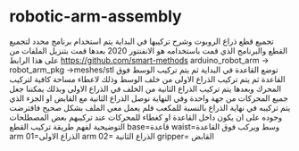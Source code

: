 # robotic-arm-assembly
تجميع قطع ذراع الروبوت وشرح تركيبها
في البداية يتم استخدام برنامج محدد لتجميع القطع والبرنامج الذي قمت باستخدامه هو الانفنتور 2020
بعدها قمت بتنزيل الملفات من على هذا الرابط
https://github.com/smart-methods
arduino_robot_arm -> robot_arm_pkg ->meshes/stl
توضع القاعدة في البداية ثم يتم تركيب الوسط فوق القاعدة
ثم يتم تركيب الذراع الاولى من خلف الوسط وذلك لاعطاء مساحة كافية لتركيب المحرك
وبعدها يتم تركيب الذراع الثانية من الخلف في الذراع الاولى
وبذلك يمكننا جعل جميع المحركات من جهة واحدة 
وفي النهاية نوصل الذراع الثانية مع القابض او الجزء الذي يتم تركيبه في نهاية الذراع
بالنسبة للمكعب فلم يعمل معي الملف بشكل صحيح فافترضت وجوده على ان يكون داخل القاعدة او كغطاء للمحركات عند تركيبهم
بعض المصطلحات التوضيحية لفهم طريقة تركيب القطع 
base=قاعدة
waist=وسط ويركب فوق القاعدة
arm 01=الذراع الاولى
arm 02= الذراع الثانية 
gripper= القابض
